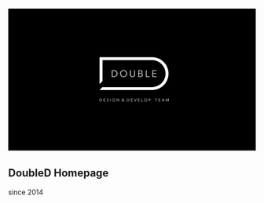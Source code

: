 ![image](https://github.com/csbobby/DoubleDWeb/blob/master/logo.png)
## DoubleD Homepage
since 2014
